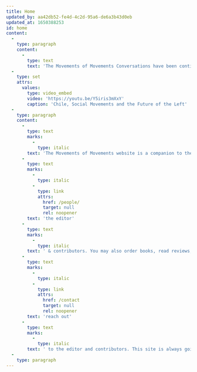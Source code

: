 ```yaml
---
title: Home
updated_by: aa42db52-fe4d-4c2d-95a6-de6a3b43d0eb
updated_at: 1650388253
id: home
content:
  -
    type: paragraph
    content:
      -
        type: text
        text: 'The Movements of Movements Conversations have been continuing in several places, some more focused on organizational matters and others more outwardly looking to address new movements and developments. We will be updating this website as further public conversations occur.'
  -
    type: set
    attrs:
      values:
        type: video_embed
        video: 'https://youtu.be/Y5iris3mXxY'
        caption: 'Chile, Social Movements and the Future of the Left'
  -
    type: paragraph
    content:
      -
        type: text
        marks:
          -
            type: italic
        text: 'The Movements of Movements website is a companion to the book series. It includes updates from '
      -
        type: text
        marks:
          -
            type: italic
          -
            type: link
            attrs:
              href: /people/
              target: null
              rel: noopener
        text: 'the editor'
      -
        type: text
        marks:
          -
            type: italic
        text: ' & contributors. You may also order books, read reviews, learn about continuing conversations, as well as '
      -
        type: text
        marks:
          -
            type: italic
          -
            type: link
            attrs:
              href: /contact
              target: null
              rel: noopener
        text: 'reach out'
      -
        type: text
        marks:
          -
            type: italic
        text: ' to the editor and contributors. This site is always going to be work-in-progress and is still under construction. '
  -
    type: paragraph
---
```

